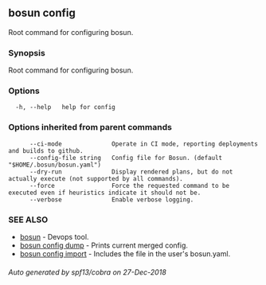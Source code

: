 ## bosun config

Root command for configuring bosun.

### Synopsis

Root command for configuring bosun.

### Options

```
  -h, --help   help for config
```

### Options inherited from parent commands

```
      --ci-mode              Operate in CI mode, reporting deployments and builds to github.
      --config-file string   Config file for Bosun. (default "$HOME/.bosun/bosun.yaml")
      --dry-run              Display rendered plans, but do not actually execute (not supported by all commands).
      --force                Force the requested command to be executed even if heuristics indicate it should not be.
      --verbose              Enable verbose logging.
```

### SEE ALSO

* [bosun](bosun.md)	 - Devops tool.
* [bosun config dump](bosun_config_dump.md)	 - Prints current merged config.
* [bosun config import](bosun_config_import.md)	 - Includes the file in the user's bosun.yaml.

###### Auto generated by spf13/cobra on 27-Dec-2018
